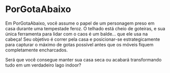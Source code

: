 # PorGotaAbaixo

Em PorGotaAbaixo, você assume o papel de um personagem preso em casa durante uma tempestade feroz. O telhado está cheio de goteiras, e sua única ferramenta para lidar com o caos é um balde… que ele usa na cabeça! Seu objetivo é correr pela casa e posicionar-se estrategicamente para capturar o máximo de gotas possível antes que os móveis fiquem completamente encharcados.

Será que você consegue manter sua casa seca ou acabará transformando tudo em um verdadeiro lago indoor?

